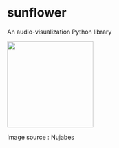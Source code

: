 # sunflower

An audio-visualization Python library

<img src="assets/nujabes_flower.jpg" width="200">

Image source : Nujabes